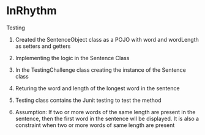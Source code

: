 # InRhythm
Testing



1. Created the SentenceObject class as a POJO with word and wordLength as setters and getters

2. Implementing the logic in the Sentence Class

3. In the TestingChallenge class creating the instance of the Sentence class

4. Returing the word and length of the longest word in the sentence

5. Testing class contains the Junit testing to test the method

6. Assumption: If two or more words of the same length are present in the sentence, then the first word in the sentence wll be displayed. It is also a constraint when two or more words of same length are present
